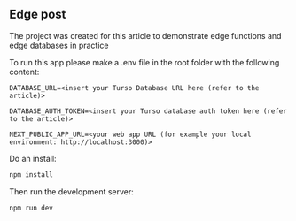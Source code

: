 ## Edge post


The project was created for this article to demonstrate edge functions and edge databases in practice

To run this app please make a .env file in the root folder with the following content:

```
DATABASE_URL=<insert your Turso Database URL here (refer to the article)>

DATABASE_AUTH_TOKEN=<insert your Turso database auth token here (refer to the article)>

NEXT_PUBLIC_APP_URL=<your web app URL (for example your local environment: http://localhost:3000)>
```

Do an install:
```bash
npm install
```

Then run the development server:
```bash
npm run dev
```
